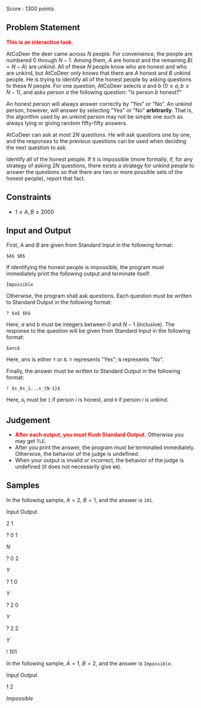 Score : $1300$ points

## Problem Statement

<font color="red">**This is an interactive task.**</font>

AtCoDeer the deer came across $N$ people. For convenience, the people are numbered $0$ through $N-1$.
Among them, $A$ are *honest* and the remaining $B(=N-A)$ are *unkind*.
All of these $N$ people know who are honest and who are unkind, but AtCoDeer only knows that there are $A$ honest and $B$ unkind people.
He is trying to identify all of the honest people by asking questions to these $N$ people.
For one question, AtCoDeer selects $a$ and $b$ $(0 \leq a,b \leq N-1)$, and asks person $a$ the following question: "Is person $b$ honest?"

An honest person will always answer correctly by "Yes" or "No".
An unkind person, however, will answer by selecting "Yes" or "No" **arbitrarily**.
That is, the algorithm used by an unkind person may not be simple one such as always lying or giving random fifty-fifty answers.

AtCoDeer can ask at most $2N$ questions. He will ask questions one by one, and the responses to the previous questions can be used when deciding the next question to ask.

Identify all of the honest people.
If it is impossible (more formally, if, for any strategy of asking $2N$ questions, there exists a strategy for unkind people to answer the questions so that there are two or more possible sets of the honest people), report that fact.

## Constraints

- $1 \leq A,B \leq 2000$

## Input and Output

First, $A$ and $B$ are given from Standard Input in the following format:

```plain
$A$ $B$
```

If identifying the honest people is impossible, the program must immediately print the following output and terminate itself:

```plain
Impossible
```

Otherwise, the program shall ask questions.
Each question must be written to Standard Output in the following format:

```plain
? $a$ $b$
```

Here, $a$ and $b$ must be integers between $0$ and $N-1$ (inclusive).
The response to the question will be given from Standard Input in the following format:

```plain
$ans$
```

Here, $ans$ is either `Y` or `N`.
`Y` represents "Yes"; `N` represents "No".

Finally, the answer must be written to Standard Output in the following format:

```plain
! $s_0s_1...s_{N-1}$
```

Here, $s_i$ must be `1` if person $i$ is honest, and `0` if person $i$ is unkind.

## Judgement

- <font color="red">**After each output, you must flush Standard Output.**</font> Otherwise you may get `TLE`.
- After you print the answer, the program must be terminated immediately. Otherwise, the behavior of the judge is undefined.
- When your output is invalid or incorrect, the behavior of the judge is undefined (it does not necessarily give `WA`).

## Samples

In the following sample, $A = 2$, $B = 1$, and the answer is `101`.

Input
Output

$2$ $1$

$?$ $0$ $1$

$N$

$?$ $0$ $2$

$Y$

$?$ $1$ $0$

$Y$

$?$ $2$ $0$

$Y$

$?$ $2$ $2$

$Y$

$!$ $101$

In the following sample, $A = 1$, $B = 2$, and the answer is `Impossible`.

Input
Output

$1$ $2$

$Impossible$